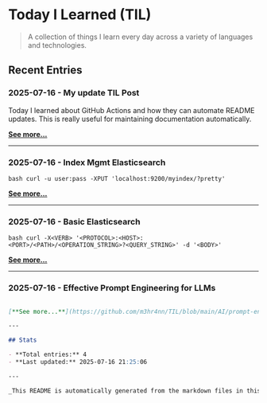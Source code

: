 # Today I Learned (TIL)

> A collection of things I learn every day across a variety of languages and technologies.

## Recent Entries

### 2025-07-16 - My update TIL Post

Today I learned about GitHub Actions and how they can automate README updates. This is really useful for maintaining documentation automatically.

[**See more...**](https://github.com/m3hr4nn/TIL/blob/main/programming/test-post.md)

---

### 2025-07-16 - Index Mgmt Elasticsearch

``` bash curl -u user:pass -XPUT 'localhost:9200/myindex/?pretty' ```

[**See more...**](https://github.com/m3hr4nn/TIL/blob/main/ELK/index-mgmt-elasticsearch.md)

---

### 2025-07-16 - Basic Elasticsearch

``` bash curl -X<VERB> '<PROTOCOL>:<HOST>:<PORT>/<PATH>/<OPERATION_STRING>?<QUERY_STRING>' -d '<BODY>' ```

[**See more...**](https://github.com/m3hr4nn/TIL/blob/main/ELK/basic-elasticsearch.md)

---

### 2025-07-16 - Effective Prompt Engineering for LLMs

```markdown Learning how to write better prompts for large language models to get more accurate and useful responses. Instead of: "Help me with Pyt...

[**See more...**](https://github.com/m3hr4nn/TIL/blob/main/AI/prompt-engineering-tips.md)

---

## Stats

- **Total entries:** 4
- **Last updated:** 2025-07-16 21:25:06

---

_This README is automatically generated from the markdown files in this repository._
